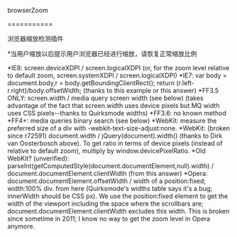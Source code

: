 ﻿browserZoom

===========

浏览器缩放检测插件

*当用户缩放以后提示用户浏览器已经进行缩放，请恢复正常缩放比例

*IE8: screen.deviceXDPI / screen.logicalXDPI (or, for the zoom level relative to default zoom, screen.systemXDPI / screen.logicalXDPI)
*IE7: var body = document.body,r = body.getBoundingClientRect(); return (r.left-r.right)/body.offsetWidth; (thanks to this example or this answer)
*FF3.5 ONLY: screen.width / media query screen width (see below) (takes advantage of the fact that screen.width uses device pixels but MQ width uses CSS pixels--thanks to Quirksmode widths)
*FF3.6: no known method
*FF4+: media queries binary search (see below)
*WebKit: measure the preferred size of a div with -webkit-text-size-adjust:none.
*WebKit: (broken since r72591) document.width / jQuery(document).width() (thanks to Dirk van Oosterbosch above). To get ratio in terms of device pixels (instead of relative to default zoom), multiply by window.devicePixelRatio.
*Old WebKit? (unverified): parseInt(getComputedStyle(document.documentElement,null).width) / document.documentElement.clientWidth (from this answer)
*Opera: document.documentElement.offsetWidth / width of a position:fixed; width:100% div. from here (Quirksmode's widths table says it's a bug; innerWidth should be CSS px). We use the position:fixed element to get the width of the viewport including the space where the scrollbars are; document.documentElement.clientWidth excludes this width. This is broken since sometime in 2011; I know no way to get the zoom level in Opera anymore.